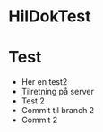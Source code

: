 # HilDokTest
Test
=======
- Her en test2
- Tilretning på server
- Test 2
- Commit til branch 2
- Commit 2